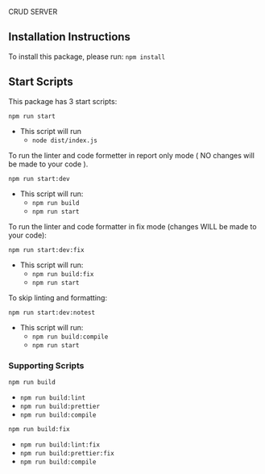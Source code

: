 CRUD SERVER 








## Installation Instructions

To install this package, please run: `npm install`

## Start Scripts

This package has 3 start scripts:

`npm run start`
- This script will run 
  - `node dist/index.js`

To run the linter and code formetter in report only mode
( NO changes will be made to your code ).

`npm run start:dev`
- This script will run:
  - `npm run build`
  - `npm run start`

To run the linter and code formatter in fix mode (changes WILL be made to your code):

`npm run start:dev:fix`
- This script will run:
  - `npm run build:fix`
  - `npm run start`

To skip linting and formatting:

`npm run start:dev:notest`
- This script will run:
  - `npm run build:compile`
  - `npm run start`

### Supporting Scripts

`npm run build`
  - `npm run build:lint`
  - `npm run build:prettier`
  - `npm run build:compile`

`npm run build:fix`
  - `npm run build:lint:fix`
  - `npm run build:prettier:fix`
  - `npm run build:compile`